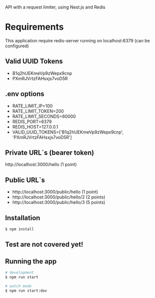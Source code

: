 API with a request limiter, using Nest.js and Redis

# Requirements
This application require redis-server running on localhost:6379 (can be configured)

## Valid UUID Tokens
- B1q2hUEKmeVp9zWepx9cnp
- PXmRJVrtzFAHsxjs7voD5R

## .env options
- RATE_LIMIT_IP=100
- RATE_LIMIT_TOKEN=200
- RATE_LIMIT_SECONDS=60000
- REDIS_PORT=6379
- REDIS_HOST=127.0.0.1
- VALID_UUID_TOKENS=['B1q2hUEKmeVp9zWepx9cnp', 'PXmRJVrtzFAHsxjs7voD5R']

## Private URL`s (bearer token)
http://localhost:3000/hello (1 point)

## Public URL`s
- http://localhost:3000/public/hello (1 point)
- http://localhost:3000/public/hello/2 (2 points)
- http://localhost:3000/public/hello/3 (5 points)

## Installation

```bash
$ npm install
```
## Test are not covered yet!

## Running the app

```bash
# development
$ npm run start

# watch mode
$ npm run start:dev

